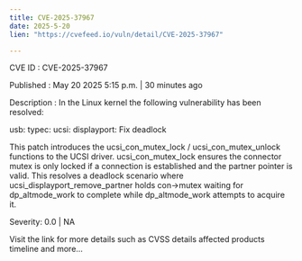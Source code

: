 ```yaml
---
title: CVE-2025-37967
date: 2025-5-20
lien: "https://cvefeed.io/vuln/detail/CVE-2025-37967"

---
```


CVE ID : CVE-2025-37967

Published :  May 20
2025
5:15 p.m. | 30 minutes ago

Description : In the Linux kernel
the following vulnerability has been resolved:

usb: typec: ucsi: displayport: Fix deadlock

This patch introduces the ucsi_con_mutex_lock / ucsi_con_mutex_unlock
functions to the UCSI driver. ucsi_con_mutex_lock ensures the connector
mutex is only locked if a connection is established and the partner pointer
is valid. This resolves a deadlock scenario where
ucsi_displayport_remove_partner holds con->mutex waiting for
dp_altmode_work to complete while dp_altmode_work attempts to acquire it.

Severity: 0.0 | NA

Visit the link for more details
such as CVSS details
affected products
timeline
and more...
